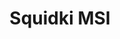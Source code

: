 ---
slug: squidki-msi
title: Squidki MSI
description: "Squidki MSI is an exciting online game. Play for free directly in your browser!"
icon: /images/new_mods/Sprunki MSI.png
url: https://wowtbc.net/sprunkin/sprunki-msi/index.html
previewImage: /images/new_mods/Sprunki MSI.png
type: new mods

# SEO配置
seo:
  title: "Squidki MSI - Play Free Online Game | Fun Browser Games"
  description: "Squidki MSI - Play this fun online game for free in your browser. No download required!"
  ogImage: "/images/new_mods/Sprunki MSI.png"
  keywords: "squidki-msi, online game, browser game, free game, new mods game, play online"

videoUrls:
  - https://www.youtube.com/embed/example1
  - https://www.youtube.com/embed/example2

whyPlay:
  title: "Why Play Squidki MSI?"
  items:
    - "Immersive Gameplay: Squidki MSI offers an engaging and immersive gaming experience that will keep you entertained for hours"
    - "Challenging Levels: Test your skills with increasingly difficult challenges and obstacles"
    - "Beautiful Graphics: Enjoy stunning visuals and smooth animations that bring the game world to life"
    - "Regular Updates: New content and features are added regularly to keep the game fresh and exciting"
    - "Free to Play: Experience all the fun without spending a penny"
    - "Community Features: Connect with other players, share strategies, and compete for high scores"
    - "Cross-Platform: Play on any device with a web browser, no downloads required"

features:
  title: "Key Features of Squidki MSI"
  image: "/images/new_mods/Sprunki MSI.png"
  items:
    - "Intuitive Controls: Easy to learn controls make Squidki MSI accessible for players of all skill levels"
    - "Multiple Game Modes: Enjoy various gameplay options that provide different challenges and experiences"
    - "Character Customization: Personalize your gaming experience with unique characters and items"
    - "Achievement System: Complete special tasks to earn rewards and recognition"
    - "Leaderboards: Compete with players worldwide and see who can achieve the highest scores"

characteristics:
  title: "Game Characteristics"
  image: "/images/new_mods/Sprunki MSI.png"
  items:
    - "Genre: New mods game with elements of strategy and skill"
    - "Difficulty: Suitable for both casual gamers and those seeking a challenge"
    - "Play Time: Quick sessions or extended gameplay, depending on your preference"
    - "Art Style: Vibrant and engaging visuals that enhance the gaming experience"
    - "Sound Design: Immersive audio that complements the gameplay perfectly"

info: "Squidki MSI is an exciting online game that offers players a unique and engaging gaming experience. With its intuitive controls, stunning visuals, and challenging gameplay, Squidki MSI provides hours of entertainment for players of all ages and skill levels. Whether you're looking for a quick gaming session during a break or an extended play session, Squidki MSI delivers an immersive experience that will keep you coming back for more. The game features multiple levels of increasing difficulty, ensuring that players are constantly challenged as they progress. With regular updates adding new content and features, Squidki MSI remains fresh and exciting, providing endless entertainment options for its growing community of players."

howToPlayIntro: "Welcome to Squidki MSI! This guide will walk you through the basics and help you master the game. Whether you're a beginner or looking to improve your skills, these tips and instructions will enhance your gaming experience."

howToPlaySteps:
  - title: "Getting Started"
    description: "Begin your Squidki MSI adventure by familiarizing yourself with the controls. Use your keyboard or mouse to navigate through the game interface. The tutorial will guide you through the basic mechanics and help you understand the objectives."
  - title: "Understanding the Objectives"
    description: "In Squidki MSI, your main goal is to progress through levels by completing specific objectives. Each level presents unique challenges that require different strategies and approaches."
  - title: "Mastering the Controls"
    description: "Practice using the controls to improve your precision and reaction time. Squidki MSI requires quick reflexes and strategic thinking to overcome obstacles and defeat opponents."
  - title: "Utilizing Power-ups"
    description: "Collect power-ups throughout the game to enhance your abilities and overcome difficult challenges. Each power-up offers unique advantages that can be crucial for success."
  - title: "Developing Strategies"
    description: "As you progress in Squidki MSI, develop effective strategies for different scenarios. Analyze patterns, anticipate challenges, and adapt your approach to maximize your performance."

faq:
  title: "Frequently Asked Questions about Squidki MSI"
  items:
    - question: "Is Squidki MSI free to play?"
      answer: "Yes, Squidki MSI is completely free to play directly in your web browser. No downloads or purchases are required to enjoy the full game experience."
    - question: "Can I play Squidki MSI on mobile devices?"
      answer: "Yes, Squidki MSI is optimized for both desktop and mobile play. You can enjoy the game on any device with a web browser and internet connection."
    - question: "Are there any in-game purchases?"
      answer: "While Squidki MSI is free to play, there may be optional in-game purchases available for cosmetic items or additional features that don't affect core gameplay."
    - question: "How often is Squidki MSI updated?"
      answer: "The developers regularly update Squidki MSI with new content, features, and improvements based on player feedback and game performance."
    - question: "Can I play Squidki MSI offline?"
      answer: "Currently, Squidki MSI requires an internet connection to play as it's a browser-based online game."
    - question: "Is Squidki MSI suitable for children?"
      answer: "Yes, Squidki MSI is designed to be family-friendly and suitable for players of all ages."
    - question: "How do I report bugs or issues?"
      answer: "If you encounter any problems while playing Squidki MSI, you can report them through the game's support page or contact the developers directly through their website."
    - question: "Still Have Questions?"
      answer: "If you have additional questions about Squidki MSI that aren't covered in this FAQ, please visit our support center or contact our customer service team for assistance."
---